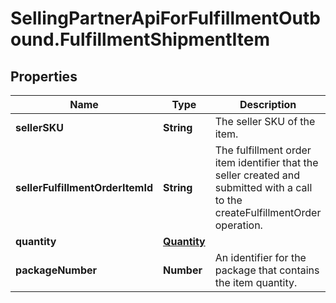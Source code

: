 # SellingPartnerApiForFulfillmentOutbound.FulfillmentShipmentItem

## Properties
Name | Type | Description | Notes
------------ | ------------- | ------------- | -------------
**sellerSKU** | **String** | The seller SKU of the item. | 
**sellerFulfillmentOrderItemId** | **String** | The fulfillment order item identifier that the seller created and submitted with a call to the createFulfillmentOrder operation. | 
**quantity** | [**Quantity**](Quantity.md) |  | 
**packageNumber** | **Number** | An identifier for the package that contains the item quantity. | [optional] 
